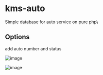 # kms-auto

Simple database for auto service on pure php\

## Options 
add auto number and status

![image](https://user-images.githubusercontent.com/65626331/217360043-8bc0a882-2974-40c2-9282-4960ad2d4d8f.png)

![image](https://user-images.githubusercontent.com/65626331/217362216-e6539afe-819b-4eb1-832d-f5a016cbae39.png)
